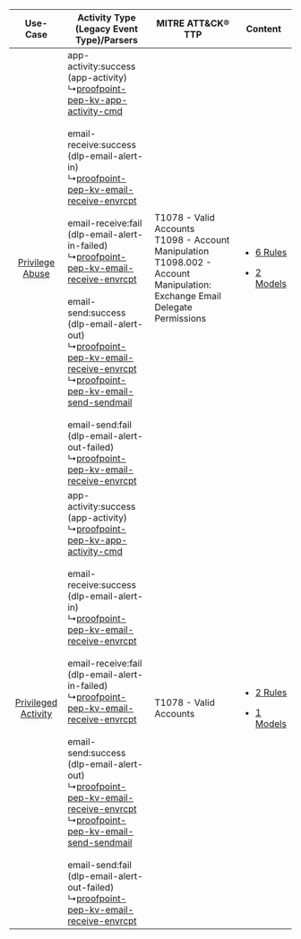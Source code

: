 |    Use-Case    | Activity Type (Legacy Event Type)/Parsers    | MITRE ATT&CK® TTP    | Content    |
|:----:| ---- | ---- | ---- |
|     [Privilege Abuse](../../../UseCases/uc_privilege_abuse.md)     |  app-activity:success (app-activity)<br> ↳[proofpoint-pep-kv-app-activity-cmd](Ps/pC_proofpointpepkvappactivitycmd.md)<br><br> email-receive:success (dlp-email-alert-in)<br> ↳[proofpoint-pep-kv-email-receive-envrcpt](Ps/pC_proofpointpepkvemailreceiveenvrcpt.md)<br><br> email-receive:fail (dlp-email-alert-in-failed)<br> ↳[proofpoint-pep-kv-email-receive-envrcpt](Ps/pC_proofpointpepkvemailreceiveenvrcpt.md)<br><br> email-send:success (dlp-email-alert-out)<br> ↳[proofpoint-pep-kv-email-receive-envrcpt](Ps/pC_proofpointpepkvemailreceiveenvrcpt.md)<br> ↳[proofpoint-pep-kv-email-send-sendmail](Ps/pC_proofpointpepkvemailsendsendmail.md)<br><br> email-send:fail (dlp-email-alert-out-failed)<br> ↳[proofpoint-pep-kv-email-receive-envrcpt](Ps/pC_proofpointpepkvemailreceiveenvrcpt.md)<br> | T1078 - Valid Accounts<br>T1098 - Account Manipulation<br>T1098.002 - Account Manipulation: Exchange Email Delegate Permissions<br> | [<ul><li>6 Rules</li></ul><ul><li>2 Models</li></ul>](RM/r_m_proofpoint_proofpoint_enterprise_protection_Privilege_Abuse.md)     |
| [Privileged Activity](../../../UseCases/uc_privileged_activity.md) |  app-activity:success (app-activity)<br> ↳[proofpoint-pep-kv-app-activity-cmd](Ps/pC_proofpointpepkvappactivitycmd.md)<br><br> email-receive:success (dlp-email-alert-in)<br> ↳[proofpoint-pep-kv-email-receive-envrcpt](Ps/pC_proofpointpepkvemailreceiveenvrcpt.md)<br><br> email-receive:fail (dlp-email-alert-in-failed)<br> ↳[proofpoint-pep-kv-email-receive-envrcpt](Ps/pC_proofpointpepkvemailreceiveenvrcpt.md)<br><br> email-send:success (dlp-email-alert-out)<br> ↳[proofpoint-pep-kv-email-receive-envrcpt](Ps/pC_proofpointpepkvemailreceiveenvrcpt.md)<br> ↳[proofpoint-pep-kv-email-send-sendmail](Ps/pC_proofpointpepkvemailsendsendmail.md)<br><br> email-send:fail (dlp-email-alert-out-failed)<br> ↳[proofpoint-pep-kv-email-receive-envrcpt](Ps/pC_proofpointpepkvemailreceiveenvrcpt.md)<br> | T1078 - Valid Accounts<br>    | [<ul><li>2 Rules</li></ul><ul><li>1 Models</li></ul>](RM/r_m_proofpoint_proofpoint_enterprise_protection_Privileged_Activity.md) |